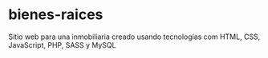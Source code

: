 # bienes-raices
Sitio web para una inmobiliaria creado usando tecnologías com HTML, CSS, JavaScript, PHP, SASS y MySQL
